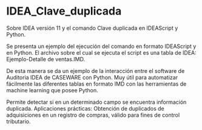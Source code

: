 # IDEA_Clave_duplicada
Sobre IDEA versión 11 y el comando Clave duplicada en IDEAScript y Python.

Se presenta un ejemplo del ejecución del comando en formato IDEAScript y en Python. El archivo sobre el cual se ejecuta el script es una tabla de IDEA: Ejemplo-Detalle de ventas.IMD.

De esta manera se da un ejemplo de la interacción entre el software de Auditoria IDEA de CASEWARE con Python. Muy útil para automatizar fácilmente las diferentes tablas en formato IMD con las herramientas de machine learning que posee Python.

Permite detectar si en un determinado campo se encuentra información duplicada. 
Aplicaciones prácticas: Obtención de duplicados de adquisiciones en un registro de compras, válido para fines de control tributario.
